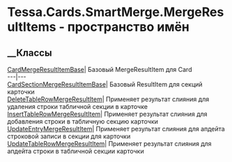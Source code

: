 # Tessa.Cards.SmartMerge.MergeResultItems - пространство имён
## __Классы
[CardMergeResultItemBase](T_Tessa_Cards_SmartMerge_MergeResultItems_CardMergeResultItemBase.htm)|
Базовый MergeResultItem для Card  
---|---  
[CardSectionMergeResultItemBase](T_Tessa_Cards_SmartMerge_MergeResultItems_CardSectionMergeResultItemBase.htm)|
Базовый ResultItem для секций карточки  
[DeleteTableRowMergeResultItem](T_Tessa_Cards_SmartMerge_MergeResultItems_DeleteTableRowMergeResultItem.htm)|
Применяет результат слияния для удаления строки табличной секции в карточке  
[InsertTableRowMergeResultItem](T_Tessa_Cards_SmartMerge_MergeResultItems_InsertTableRowMergeResultItem.htm)|
Применяет результат слияния для добавления строки в табличную секцию карточки  
[UpdateEntryMergeResultItem](T_Tessa_Cards_SmartMerge_MergeResultItems_UpdateEntryMergeResultItem.htm)|
Применяет результат слияния для апдейта строковой записи в секции для карточки  
[UpdateTableRowMergeResultItem](T_Tessa_Cards_SmartMerge_MergeResultItems_UpdateTableRowMergeResultItem.htm)|
Применяет результат слияния для апдейта строки в табличной секции карточки
